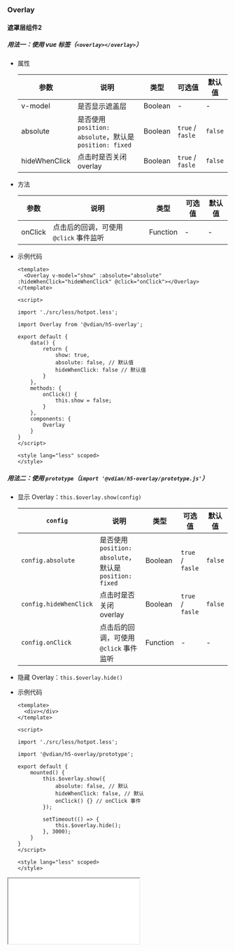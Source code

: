 ### Overlay

#### 遮罩层组件2

##### 用法一：使用 vue 标签（`<overlay></overlay>`）

+   属性

    参数  | 说明 | 类型 | 可选值 | 默认值
    ---- | ---- | ---- | ---- | ----
    v-model | 是否显示遮盖层 | Boolean | - | -
    absolute | 是否使用 `position: absolute`，默认是 `position: fixed` | Boolean | `true` / `fasle` | `false`
    hideWhenClick | 点击时是否关闭 overlay | Boolean | `true` / `fasle` | `false`

+   方法

    参数  | 说明 | 类型 | 可选值 | 默认值
    ---- | ---- | ---- | ---- | ----
    onClick | 点击后的回调，可使用 `@click` 事件监听 | Function | - | -

+   示例代码

    ```
    <template>
      <Overlay v-model="show" :absolute="absolute" :hideWhenClick="hideWhenClick" @click="onClick"></Overlay>
    </template>

    <script>

    import './src/less/hotpot.less';

    import Overlay from '@vdian/h5-overlay';

    export default {
        data() {
            return {
                show: true,
                absolute: false, // 默认值
                hideWhenClick: false // 默认值
            }
        },
        methods: {
            onClick() {
                this.show = false;
            }
        },
        components: {
            Overlay
        }
    }
    </script>

    <style lang="less" scoped>
    </style>
    ```

##### 用法二：使用 `prototype`（`import '@vdian/h5-overlay/prototype.js'`）

+   显示 Overlay：`this.$overlay.show(config)`

    `config`  | 说明 | 类型 | 可选值 | 默认值
    ---- | ---- | ---- | ---- | ----
    `config.absolute` | 是否使用 `position: absolute`，默认是 `position: fixed` | Boolean | `true` / `fasle` | `false`
    `config.hideWhenClick` | 点击时是否关闭 overlay | Boolean | `true` / `fasle` | `false`
    `config.onClick` | 点击后的回调，可使用 `@click` 事件监听 | Function | - | -

+   隐藏 Overlay：`this.$overlay.hide()`

+   示例代码

    ```
    <template>
      <div></div>
    </template>

    <script>

    import './src/less/hotpot.less';

    import '@vdian/h5-overlay/prototype';

    export default {
        mounted() {
            this.$overlay.show({
                absolute: false, // 默认
                hideWhenClick: false, // 默认
                onClick() {} // onClick 事件
            });

            setTimeout(() => {
                this.$overlay.hide();
            }, 3000);
        }
    }
    </script>

    <style lang="less" scoped>
    </style>
    ```

<iframe src="/doc-iframe.html#/9f468333548487e0b039c0f44e991e69"></iframe>
